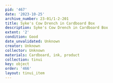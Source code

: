 ```yaml
---
pid: '467'
date: '2023-10-25'
archive_number: 23-01/1-2-201
title: Syke's Cow Drench in Cardboard Box
description: Syke's Cow Drench in Cardboard Box
extent: '2'
condition: Good
date_unvalidated: Unknown
creator: Unknown
collector: Unknown
materials: Cardboard, ink, product
collection: tinui
key: object
order: '466'
layout: tinui_item
---
```

